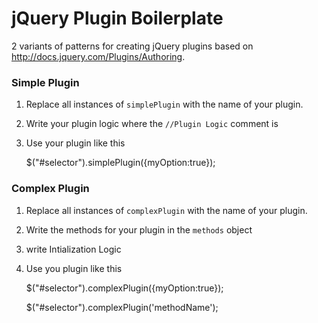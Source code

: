 # jQuery Plugin Boilerplate
2 variants of patterns for creating jQuery plugins based on http://docs.jquery.com/Plugins/Authoring.

### Simple Plugin
1. Replace all instances of `simplePlugin` with the name of your plugin.
2. Write your plugin logic where the `//Plugin Logic` comment is
3. Use your plugin like this

    $("#selector").simplePlugin({myOption:true});

### Complex Plugin
1. Replace all instances of `complexPlugin` with the name of your plugin.
2. Write the methods for your plugin in the `methods` object
3. write Intialization Logic
4. Use you plugin like this

    $("#selector").complexPlugin({myOption:true});
    
    $("#selector").complexPlugin('methodName');
